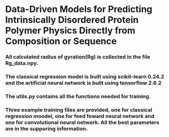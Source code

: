 # Data-Driven Models for Predicting Intrinsically Disordered Protein Polymer Physics Directly from Composition or Sequence
### All calculated radius of gyration(Rg) is collected in the file Rg_data.npy.
### The classical regression model is built using scikit-learn 0.24.2 and the artificial neural network is built using tensorflow 2.6.2
### The utils.py contains all the functions needed for training.
### Three example training files are provided, one for classical regression moodel, one for feed foward neural network and one for convolutional neural network. All the best parameters are in the supporing information.
